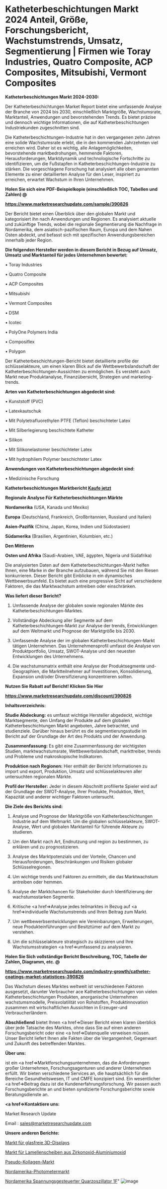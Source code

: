 # Katheterbeschichtungen Markt 2024 Anteil, Größe, Forschungsbericht, Wachstumstrends, Umsatz, Segmentierung | Firmen wie Toray Industries, Quatro Composite, ACP Composites, Mitsubishi, Vermont Composites

<strong>Katheterbeschichtungen Markt 2024-2030:</strong>

Der Katheterbeschichtungen Market Report bietet eine umfassende Analyse der Branche von 2024 bis 2030, einschließlich Marktgröße, Wachstumsrate, Marktanteil, Anwendungen und bevorstehenden Trends. Es bietet präzise und dennoch wichtige Informationen, die auf Katheterbeschichtungen Industriekunden zugeschnitten sind.

Die Katheterbeschichtungen-Industrie hat in den vergangenen zehn Jahren eine solide Wachstumsrate erlebt, die in den kommenden Jahrzehnten viel erreichen wird. Daher ist es wichtig, alle Anlagemöglichkeiten, bevorstehende marktbedrohungen, hemmende Faktoren, Herausforderungen, Marktdynamik und technologische Fortschritte zu identifizieren, um die Fußstapfen in Katheterbeschichtungen-Industrie zu stärken. Die vorgeschlagene Forschung hat analysiert alle oben genannten Elemente zu einer detaillierten Analyse für den Leser, inspiriert zu erreichen, erwartet Wachstum in Ihren Unternehmen.



<strong>Holen Sie sich eine PDF-Beispielkopie (einschließlich TOC, Tabellen und Zahlen) @
</strong>

<strong><a href=https://www.marketresearchupdate.com/sample/390826>

<strong>https://www.marketresearchupdate.com/sample/390826</u></font></a></strong></strong>

Der Bericht bietet einen Überblick über den globalen Markt und kategorisiert ihn nach Anwendungen und Regionen. Es analysiert aktuelle und zukünftige Trends, wobei die regionale Segmentierung die Nachfrage in Nordamerika, dem asiatisch-pazifischen Raum, Europa und dem Nahen Osten abdeckt, und befasst sich mit spezifischen Anwendungsbereichen innerhalb jeder Region.



<strong>Die folgenden Hersteller werden in diesem Bericht in Bezug auf Umsatz, Umsatz und Marktanteil für jedes Unternehmen bewertet:</strong>

• Toray Industries

• Quatro Composite

• ACP Composites

• Mitsubishi

• Vermont Composites

• DSM

• Icotec

• PolyOne Polymers India

• Composiflex

• Polygon

Der Katheterbeschichtungen-Bericht bietet detaillierte profile der schlüsselakteure, um einen klaren Blick auf die Wettbewerbslandschaft der Katheterbeschichtungen-Aussichten zu ermöglichen. Es versteht auch Markt neue Produktanalyse, Finanzübersicht, Strategien und marketing-trends.



<strong>Arten von Katheterbeschichtungen abgedeckt sind:</strong>

• Kunststoff (PVC)

• Latexkautschuk

• Mit Polytetrafluorethylen PTFE (Teflon) beschichteter Latex

• Mit Silberlegierung beschichtete Katheter

• Silikon

• Mit Silikonelastomer beschichteter Latex

• Mit hydrophilem Polymer beschichteter Latex



<strong>Anwendungen von Katheterbeschichtungen abgedeckt sind:</strong>

• Medizinische Forschung



<strong>Katheterbeschichtungen Marktbericht <a href=https://www.marketresearchupdate.com/buynow/390826>Kaufe jetzt</a></strong>



<strong>Regionale Analyse Für Katheterbeschichtungen Märkte</strong>



<strong>Nordamerika</strong> (USA, Kanada und Mexiko)



<strong>Europa</strong> (Deutschland, Frankreich, Großbritannien, Russland und Italien)



<strong>Asien-Pazifik</strong> (China, Japan, Korea, Indien und Südostasien)



<strong>Südamerika</strong> (Brasilien, Argentinien, Kolumbien, etc.)



<strong>Den Mittleren</strong> 

<strong>Osten und Afrika</strong> (Saudi-Arabien, VAE, ägypten, Nigeria und Südafrika)

Die analysierten Daten auf dem Katheterbeschichtungen-Markt helfen Ihnen, eine Marke in der Branche aufzubauen, während Sie mit den Riesen konkurrieren. Dieser Bericht gibt Einblicke in ein dynamisches Wettbewerbsumfeld. Es bietet auch eine progressive Sicht auf verschiedene Faktoren, die das Marktwachstum antreiben oder einschränken.



<strong>Was liefert dieser Bericht?</strong>

1. Umfassende Analyse der globalen sowie regionalen Märkte des Katheterbeschichtungen-Marktes.

2. Vollständige Abdeckung aller Segmente auf dem Katheterbeschichtungen-Markt zur Analyse der trends, Entwicklungen auf dem Weltmarkt und Prognose der Marktgröße bis 2030.

3. Umfassende Analyse der im globalen Katheterbeschichtungen-Markt tätigen Unternehmen. Das Unternehmensprofil umfasst die Analyse von Produktportfolio, Umsatz, SWOT-Analyse und den neuesten Entwicklungen des Unternehmens.

4. Die wachstumsmatrix enthält eine Analyse der Produktsegmente und-Geographien, die Marktteilnehmer auf Investitionen, Konsolidierung, Expansion und/oder Diversifizierung konzentrieren sollten.



<strong>Nutzen Sie Rabatt auf Bericht! Klicken Sie Hier
</strong>

<strong><a href=https://www.marketresearchupdate.com/discount/390826>https://www.marketresearchupdate.com/discount/390826</b></u></font></strong></a>



<strong>Inhaltsverzeichnis:</strong>



<strong>Studie Abdeckung:</strong> es umfasst wichtige Hersteller abgedeckt, wichtige Marktsegmente, den Umfang der Produkte auf dem globalen Katheterbeschichtungen Markt angeboten, Jahre betrachtet, und studienziele. Darüber hinaus berührt es die segmentierungsstudie im Bericht auf der Grundlage der Art des Produkts und der Anwendung.



<strong>Zusammenfassung:</strong> Es gibt eine Zusammenfassung der wichtigsten Studien, marktwachstumsrate, Wettbewerbslandschaft, markttreiber, trends und Probleme und makroskopische Indikatoren.



<strong>Produktion nach Regionen:</strong> Hier enthält der Bericht Informationen zu import und export, Produktion, Umsatz und schlüsselakteuren aller untersuchten regionalen Märkte.



<strong>Profil der Hersteller:</strong> Jeder in diesem Abschnitt profilierte Spieler wird auf der Grundlage der SWOT-Analyse, Ihrer Produkte, Produktion, Wert, Kapazität und anderer wichtiger Faktoren untersucht.



<strong>Die Ziele des Berichts sind:</strong>

1) Analyse und Prognose der Marktgröße von Katheterbeschichtungen Industrie auf dem Weltmarkt.
Um die globalen schlüsselakteure, SWOT-Analyse, Wert und globalen Marktanteil für führende Akteure zu studieren.

2) Um den Markt nach Art, Endnutzung und region zu bestimmen, zu erklären und zu prognostizieren.

3) Analyse des Marktpotenzials und der Vorteile, Chancen und Herausforderungen, Beschränkungen und Risiken globaler Schlüsselregionen.

4) Um wichtige trends und Faktoren zu ermitteln, die das Marktwachstum antreiben oder hemmen.

5) Analyse der Marktchancen für Stakeholder durch Identifizierung der wachstumsstarken Segmente.

6) Kritische <a href=>Analyse</a> jedes teilmarktes in Bezug auf <a href=>individuelle</a> Wachstumstrends und Ihren Beitrag zum Markt.

7) Um wettbewerbsentwicklungen wie Vereinbarungen, Erweiterungen, neue Produkteinführungen und Besitztümer auf dem Markt zu verstehen.

8) Um die schlüsselakteure strategisch zu skizzieren und Ihre Wachstumsstrategien <a href=>umfassend</a> zu analysieren.



<strong>Holen Sie Sich vollständige Bericht Beschreibung, TOC, Tabelle der Zahlen, Diagramm, etc. @ </strong>

<strong><a href=https://www.marketresearchupdate.com/industry-growth/catheter-coatings-market-statistices-390826>https://www.marketresearchupdate.com/industry-growth/catheter-coatings-market-statistices-390826</a></font></strong>

Das Wachstum dieses Marktes weltweit ist verschiedenen Faktoren ausgesetzt, darunter Verbraucher ace Katheterbeschichtungen von vielen Katheterbeschichtungen Produkten, anorganische Unternehmen wachstumsmodelle, Preisvolatilität von Rohstoffen, Produktinnovation zusammen mit wirtschaftlichen Aussichten in Erzeuger-und Verbraucherländern.



<strong>Abschließend</strong> bietet Ihnen <a href=>Dieser</a> Bericht einen klaren überblick über jede Tatsache des Marktes, ohne dass Sie auf einen anderen Forschungsbericht oder eine <a href=>Datenquelle</a> verweisen müssen. Unser Bericht liefert Ihnen alle Fakten über die Vergangenheit, Gegenwart und Zukunft des betreffenden Marktes.



<strong>Über uns:</strong>

 ist ein <a href=>Marktfors</a>chungsunternehmen, das die Anforderungen großer Unternehmen, Forschungsagenturen und anderer Unternehmen erfüllt. Wir bieten verschiedene Services an, die hauptsächlich für die Bereiche Gesundheitswesen, IT und CMFE konzipiert sind. Ein wesentlicher <a href=>Beitrag</a> dazu ist die Kundenerfahrungsforschung. Wir passen auch Forschungsberichte an und bieten syndizierte Forschungsberichte sowie Beratungsdienste an.



<strong><a href=>Kontaktiere uns:</a></strong>

Market Research Update

Email : sales@marketresearchupdate.com



<strong>Unsere anderen Berichte:</strong>

<a href=https://www.linkedin.com/pulse/glass-free-3d-displays-market-witness-huge-growth>Markt für glasfreie 3D-Displays</a>

<a href=https://www.linkedin.com/pulse/zirconia-alumina-flap-disc-market-2023-top-key>Markt für Lamellenscheiben aus Zirkonoxid-Aluminiumoxid</a>

<a href=https://www.linkedin.com/pulse/pseudo-collagen-market-2023-remarking-enormous>Pseudo-Kollagen-Markt</a>

<a href=https://www.linkedin.com/pulse/north-america-photometer-market-2023-size-share>Nordamerika-Photometermarkt</a>

<a href=https://www.linkedin.com/pulse/north-america-voltage-controlled-crystal-oscillator-1f>Nordamerika Spannungsgesteuerter Quarzoszillator 1F</a>"
![image](https://github.com/Gayatrikarjule/Market-Analysis-361/assets/97346546/2b876a0a-5fbb-4d50-8e77-8340af848b1d)
